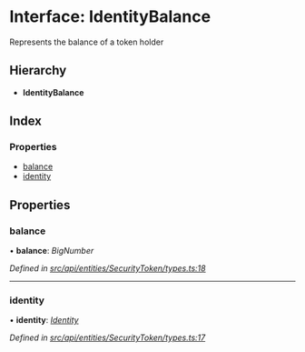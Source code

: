 # Interface: IdentityBalance

Represents the balance of a token holder

## Hierarchy

* **IdentityBalance**

## Index

### Properties

* [balance](api_entities_securitytoken.identitybalance.md#balance)
* [identity](api_entities_securitytoken.identitybalance.md#identity)

## Properties

###  balance

• **balance**: *BigNumber*

*Defined in [src/api/entities/SecurityToken/types.ts:18](https://github.com/PolymathNetwork/polymesh-sdk/blob/6d34df1/src/api/entities/SecurityToken/types.ts#L18)*

___

###  identity

• **identity**: *[Identity](../classes/api_entities_identity.identity.md)*

*Defined in [src/api/entities/SecurityToken/types.ts:17](https://github.com/PolymathNetwork/polymesh-sdk/blob/6d34df1/src/api/entities/SecurityToken/types.ts#L17)*
